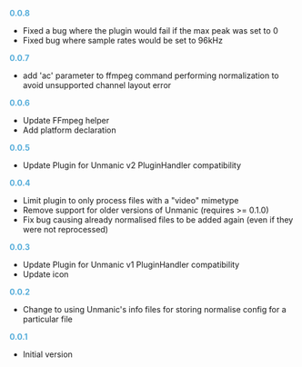 
**<span style="color:#56adda">0.0.8</span>**
- Fixed a bug where the plugin would fail if the max peak was set to 0
- Fixed bug where sample rates would be set to 96kHz

**<span style="color:#56adda">0.0.7</span>**
- add 'ac' parameter to ffmpeg command performing normalization to avoid unsupported channel layout error

**<span style="color:#56adda">0.0.6</span>**
- Update FFmpeg helper
- Add platform declaration

**<span style="color:#56adda">0.0.5</span>**
- Update Plugin for Unmanic v2 PluginHandler compatibility

**<span style="color:#56adda">0.0.4</span>**
- Limit plugin to only process files with a "video" mimetype
- Remove support for older versions of Unmanic (requires >= 0.1.0)
- Fix bug causing already normalised files to be added again (even if they were not reprocessed)

**<span style="color:#56adda">0.0.3</span>**
- Update Plugin for Unmanic v1 PluginHandler compatibility
- Update icon

**<span style="color:#56adda">0.0.2</span>**
- Change to using Unmanic's info files for storing normalise config for a particular file

**<span style="color:#56adda">0.0.1</span>**
- Initial version
